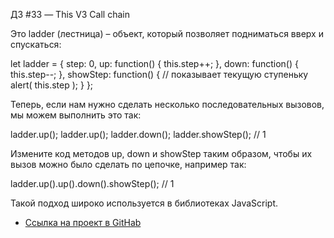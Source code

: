 ДЗ #33 — This V3 Call chain

Это ladder (лестница) – объект, который позволяет подниматься вверх и спускаться:

let ladder = {
  step: 0,
  up: function() {
    this.step++;
  },
  down: function() {
    this.step--;
  },
  showStep: function() { // показывает текущую ступеньку
    alert( this.step );
  }
};

Теперь, если нам нужно сделать несколько последовательных вызовов, мы можем выполнить это так:

ladder.up();
ladder.up();
ladder.down();
ladder.showStep(); // 1

Измените код методов up, down и showStep таким образом, чтобы их вызов можно было сделать по цепочке, например так:

ladder.up().up().down().showStep(); // 1


Такой подход широко используется в библиотеках JavaScript.



* [Ссылка на проект в GitHab](https://github.com/EShka0707/js_studies.git)
